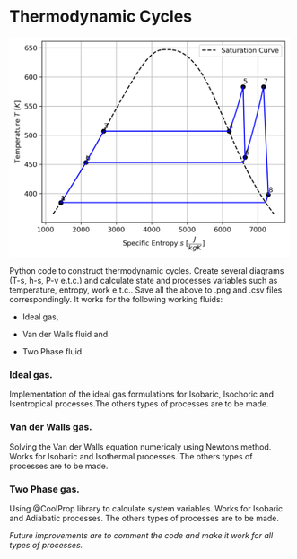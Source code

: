# Thermodynamic Cycles

<img src="Examples/Two_Phase_Gas_Cycle/T-s_diagram_regenerative_rankine.png" width="500">

Python code to construct thermodynamic cycles. Create several diagrams (T-s, h-s, P-v e.t.c.) and calculate state and processes variables such as temperature, entropy, work e.t.c.. Save all the above to .png and .csv files correspondingly. It works for the following working fluids:

- Ideal gas,

- Van der Walls fluid and 

- Two Phase fluid.

### Ideal gas.

Implementation of the ideal gas formulations for Isobaric, Isochoric and Isentropical processes.The others types of processes are to be made.

### Van der Walls gas.

Solving the Van der Walls equation numericaly using Newtons method. Works for Isobaric and Isothermal processes. The others types of processes are to be made.

### Two Phase gas.

Using @CoolProp library to calculate system variables. Works for Isobaric and Adiabatic processes. The others types of processes are to be made.

_Future improvements are to comment the code and make it work for all types of processes._
